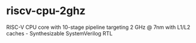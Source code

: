# riscv-cpu-2ghz
RISC-V CPU core with 10-stage pipeline targeting 2 GHz @ 7nm with L1/L2 caches - Synthesizable SystemVerilog RTL
